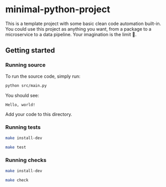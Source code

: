 # minimal-python-project

This is a template project with some basic clean code automation built-in.
You could use this project as anything you want, from a package to a microservice to a
data pipeline. Your imagination is the limit :unicorn:.

## Getting started

### Running source

To run the source code, simply run:

```bash
python src/main.py
```

You should see:

```text
Hello, world!
```

Add your code to this directory.

### Running tests

```bash
make install-dev
```

```bash
make test
```

### Running checks

```bash
make install-dev
```

```bash
make check
```
